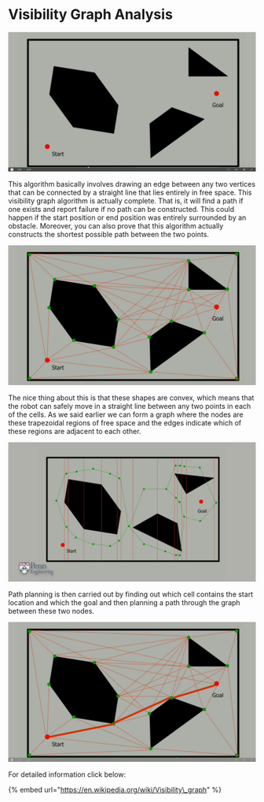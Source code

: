 # Visibility Graph Analysis

![](../../../.gitbook/assets/visibility1.png)

This algorithm basically involves drawing an edge between any two vertices that can be connected by a straight line that lies entirely in free space. This visibility graph algorithm is actually complete. That is, it will find a path if one exists and report failure if no path can be constructed. This could happen if the start position or end position was entirely surrounded by an obstacle. Moreover, you can also prove that this algorithm actually constructs the shortest possible path between the two points.

![](../../../.gitbook/assets/visibliity.png)

The nice thing about this is that these shapes are convex, which means that the robot can safely move in a straight line between any two points in each of the cells. As we said earlier we can form a graph where the nodes are these trapezoidal regions of free space and the edges indicate which of these regions are adjacent to each other. 

![](../../../.gitbook/assets/visibility21.png)

Path planning is then carried out by finding out which cell contains the start location and which the goal and then planning a path through the graph between these two nodes.

![](../../../.gitbook/assets/visiblilty22.png)

For detailed information click below:

{% embed url="https://en.wikipedia.org/wiki/Visibility\_graph" %}

